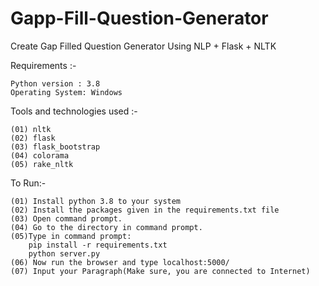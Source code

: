 # Gapp-Fill-Question-Generator
Create Gap Filled Question Generator Using NLP + Flask + NLTK 

Requirements :-

	Python version : 3.8
	Operating System: Windows

Tools and technologies used :-

	(01) nltk
	(02) flask
	(03) flask_bootstrap 
	(04) colorama
	(05) rake_nltk
	
To Run:-

	(01) Install python 3.8 to your system
	(02) Install the packages given in the requirements.txt file
	(03) Open command prompt.
	(04) Go to the directory in command prompt.
	(05)Type in command prompt:
		pip install -r requirements.txt
		python server.py
	(06) Now run the browser and type localhost:5000/
	(07) Input your Paragraph(Make sure, you are connected to Internet)
